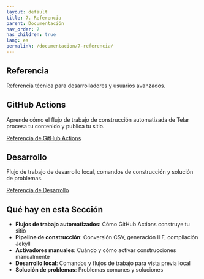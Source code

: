```yaml
---
layout: default
title: 7. Referencia
parent: Documentación
nav_order: 7
has_children: true
lang: es
permalink: /documentacion/7-referencia/
---
```


## Referencia

Referencia técnica para desarrolladores y usuarios avanzados.

## GitHub Actions

Aprende cómo el flujo de trabajo de construcción automatizada de Telar procesa tu contenido y publica tu sitio.

[Referencia de GitHub Actions](/documentacion/7-referencia/1-github-actions/)

## Desarrollo

Flujo de trabajo de desarrollo local, comandos de construcción y solución de problemas.

[Referencia de Desarrollo](/documentacion/7-referencia/2-desarrollo/)

## Qué hay en esta Sección

- **Flujos de trabajo automatizados**: Cómo GitHub Actions construye tu sitio
- **Pipeline de construcción**: Conversión CSV, generación IIIF, compilación Jekyll
- **Activadores manuales**: Cuándo y cómo activar construcciones manualmente
- **Desarrollo local**: Comandos y flujos de trabajo para vista previa local
- **Solución de problemas**: Problemas comunes y soluciones
